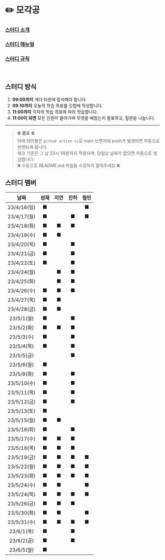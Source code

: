# ✏️ 모각공

### [스터디 소개](https://jaesa5221.notion.site/3f2283ac086546f396ddb9e84c56e47e)

### [스터디 메뉴얼](https://github.com/we-can-do-better/2023-mogakgong/blob/main/.github/Manual.md)

### [스터디 규칙](https://github.com/we-can-do-better/2023-mogakgong/blob/main/.github/Rule.md)

<br/>

## 스터디 방식

1. **09:00까지** 게더 타운에 참석해야 합니다.
2. **09:10까지** 오늘의 학습 목표를 깃헙에 작성합니다.
3. **11:00까지** 각자의 학습 목표에 따라 학습합니다.
4. **11:00이 되면** 모든 인원이 돌아가며 무엇을 배웠는지 발표하고, 질문을 나눕니다.

---

> ⛔ **중요** ⛔<br/>
> 아래 테이블은 `github action ci`로 main 브랜치에 push가 발생하면 자동으로 반영되게 됩니다.<br/>
> 체크 기준은 그 날 23시 59분까지 적용되며, 당일날 날짜가 없으면 자동으로 생성합니다.<br/>
> ❌ 수동으로 README.md 파일을 수정하지 말아주세요 ❌

## 스터디 멤버
|     날짜     | 성재 | 지연  | 진하 | 철민 |
|:----------:|:----:|:---:|:---:|:---:|
| 23/4/16(일) |■| | |■|
| 23/4/17(월) |■| |■|■|
| 23/4/18(화) |■|■|■| |
| 23/4/19(수) |■|■| | |
| 23/4/20(목) |■| |■| |
| 23/4/21(금) |■| |■| |
| 23/4/22(토) |■| |■| |
| 23/4/24(월) | |■|■| |
| 23/4/25(화) | |■|■| |
| 23/4/26(수) |■|■|■| |
| 23/4/27(목) |■|■| | |
| 23/4/28(금) |■|■| | |
| 23/5/1(월)  |■| |■| |
| 23/5/2(화)  |■|■|■| |
| 23/5/3(수)  |■| |■| |
| 23/5/4(목)  |■| |■| |
| 23/5/5(금)  | | |■| |
| 23/5/8(월)  |■| | | |
| 23/5/9(화)  |■| |■| |
| 23/5/10(수) |■| |■| |
| 23/5/11(목) |■| |■| |
| 23/5/12(금) |■| |■| |
| 23/5/13(토) |■| | | |
| 23/5/15(월) |■|■| | |
| 23/5/16(화) |■| |■| |
| 23/5/17(수) |■|■|■| |
| 23/5/18(목) |■|■|■| |
| 23/5/19(금) |■|■|■|■|
| 23/5/22(월) |■|■|■|■|
| 23/5/23(화) |■|■|■|■|
| 23/5/24(수) |■|■| |■|
| 23/5/24(목) |■|■|■|■|
| 23/5/26(금) |■|■|■| |
| 23/5/30(화) |■|■| |■|
| 23/5/31(수) |■|■|■|■|
| 23/6/1(목)  |■| |■| |
| 23/6/2(금)  |■| |■| |
|23/6/5(월)|■| | | |
